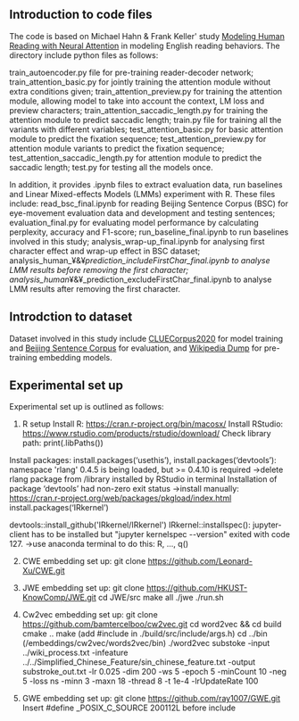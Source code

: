 ## Introduction to code files
The code is based on Michael Hahn & Frank Keller' study [Modeling Human Reading with Neural Attention](https://arxiv.org/abs/1608.05604) in modeling English reading behaviors.
The directory include python files as follows:

train_autoencoder.py file for pre-training reader-decoder network;
train_attention_basic.py for jointly training the attention module without extra conditions given;
train_attention_preview.py for training the attention module, allowing model to take into account the context, LM loss and preview characters;
train_attention_saccadic_length.py for training the attention module to predict saccadic length;
train.py file for training all the variants with different variables;
test_attention_basic.py for basic attention module to predict the fixation sequence;
test_attention_preview.py for attention module variants to predict the fixation sequence;
test_attention_saccadic_length.py for attention module to predict the saccadic length;
test.py for testing all the models once.

In addition, it provides .ipynb files to extract evaluation data, run baselines and Linear Mixed-effects Models (LMMs) experiment with R.
These files include:
read_bsc_final.ipynb for reading Beijing Sentence Corpus (BSC) for eye-movement evaluation data and development and testing sentences;
evaluation_final.py for evaluating model performance by calculating perplexity, accuracy and F1-score;
run_baseline_final.ipynb to run baselines involved in this study;
analysis_wrap-up_final.ipynb for analysing first character effect and wrap-up effect in BSC dataset;
analysis_human_¥&¥_prediction_includeFirstChar_final.ipynb to analyse LMM results before removing the first character;
analysis_human_¥&¥_prediction_excludeFirstChar_final.ipynb to analyse LMM results after removing the first character.

## Introdction to dataset
Dataset involved in this study include [CLUECorpus2020](https://github.com/CLUEbenchmark/CLUECorpus2020) for model training and [Beijing Sentence Corpus](https://osf.io/vr3k8) for evaluation, and [Wikipedia Dump](http://download.wikipedia.com/zhwiki) for pre-training embedding models.


## Experimental set up
Experimental set up is outlined as follows:

1. R setup
Install R: https://cran.r-project.org/bin/macosx/
Install RStudio: https://www.rstudio.com/products/rstudio/download/
Check library path: print(.libPaths())

Install packages: 
install.packages(‘usethis’), 
install.packages(‘devtools’): 
namespace 'rlang' 0.4.5 is being loaded, but >= 0.4.10 is required
->delete rlang package from /library installed by RStudio in terminal
Installation of package ‘devtools’ had non-zero exit status
->install manually: https://cran.r-project.org/web/packages/pkgload/index.html
install.packages(‘IRkernel’)

devtools::install_github('IRkernel/IRkernel')
IRkernel::installspec():
jupyter-client has to be installed but "jupyter kernelspec --version" exited with code 127.
->use anaconda terminal to do this: R, ..., q()


2. CWE embedding set up:
git clone https://github.com/Leonard-Xu/CWE.git

3. JWE embedding set up:
git clone https://github.com/HKUST-KnowComp/JWE.git
cd JWE/src
make all
./jwe
./run.sh

4. Cw2vec embedding set up:
git clone https://github.com/bamtercelboo/cw2vec.git
cd word2vec && cd build
cmake ..
make (add #include <stdexcept> in ./build/src/include/args.h)
cd ../bin (/embeddings/cw2vec/words2vec/bin)
./word2vec substoke -input ../wiki_process.txt -infeature ../../Simplified_Chinese_Feature/sin_chinese_feature.txt -output substroke_out.txt -lr 0.025 -dim 200 -ws 5 -epoch 5 -minCount 10 -neg 5 -loss ns -minn 3 -maxn 18 -thread 8 -t 1e-4 -lrUpdateRate 100

5. GWE embedding set up:
git clone https://github.com/ray1007/GWE.git
Insert #define _POSIX_C_SOURCE 200112L before include
  

